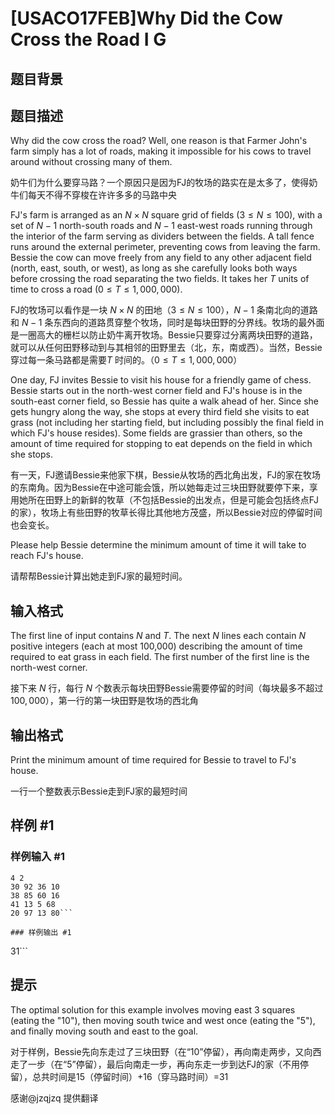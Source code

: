 # [USACO17FEB]Why Did the Cow Cross the Road I G

## 题目背景



## 题目描述

Why did the cow cross the road? Well, one reason is that Farmer John's farm simply has a lot of roads, making it impossible for his cows to travel around without crossing many of them.

奶牛们为什么要穿马路？一个原因只是因为FJ的牧场的路实在是太多了，使得奶牛们每天不得不穿梭在许许多多的马路中央

FJ's farm is arranged as an $N \times N$ square grid of fields ($3 \leq N \leq 100$), with a set of $N-1$ north-south roads and $N-1$ east-west roads running through the interior of the farm serving as dividers between the fields. A tall fence runs around the external perimeter, preventing cows from leaving the farm. Bessie the cow can move freely from any field to any other adjacent field (north, east, south, or west), as long as she carefully looks both ways before crossing the road separating the two fields. It takes her $T$ units of time to cross a road ($0 \leq T \leq 1,000,000$).

FJ的牧场可以看作是一块 $N\times N$ 的田地（$3\le N\le 100$），$N-1$ 条南北向的道路和 $N-1$ 条东西向的道路贯穿整个牧场，同时是每块田野的分界线。牧场的最外面是一圈高大的栅栏以防止奶牛离开牧场。Bessie只要穿过分离两块田野的道路，就可以从任何田野移动到与其相邻的田野里去（北，东，南或西）。当然，Bessie穿过每一条马路都是需要$T$ 时间的。（$0\le T\le 1,000,000$）

One day, FJ invites Bessie to visit his house for a friendly game of chess. Bessie starts out in the north-west corner field and FJ's house is in the south-east corner field, so Bessie has quite a walk ahead of her. Since she gets hungry along the way, she stops at every third field she visits to eat grass (not including her starting field, but including possibly the final field in which FJ's house resides). Some fields are grassier than others, so the amount of time required for stopping to eat depends on the field in which she stops.

有一天，FJ邀请Bessie来他家下棋，Bessie从牧场的西北角出发，FJ的家在牧场的东南角。因为Bessie在中途可能会饿，所以她每走过三块田野就要停下来，享用她所在田野上的新鲜的牧草（不包括Bessie的出发点，但是可能会包括终点FJ的家），牧场上有些田野的牧草长得比其他地方茂盛，所以Bessie对应的停留时间也会变长。

Please help Bessie determine the minimum amount of time it will take to reach FJ's house.

请帮帮Bessie计算出她走到FJ家的最短时间。


## 输入格式

The first line of input contains $N$ and $T$. The next $N$ lines each contain $N$ positive integers (each at most 100,000) describing the amount of time required to eat grass in each field. The first number of the first line is the north-west corner.

接下来 $N$ 行，每行 $N$ 个数表示每块田野Bessie需要停留的时间（每块最多不超过$100,000$），第一行的第一块田野是牧场的西北角


## 输出格式

Print the minimum amount of time required for Bessie to travel to FJ's house.

一行一个整数表示Bessie走到FJ家的最短时间


## 样例 #1

### 样例输入 #1
```
4 2
30 92 36 10
38 85 60 16
41 13 5 68
20 97 13 80```

### 样例输出 #1

```
31```

## 提示

The optimal solution for this example involves moving east 3 squares (eating the "10"), then moving south twice and west once (eating the "5"), and finally moving south and east to the goal.

对于样例，Bessie先向东走过了三块田野（在“10”停留），再向南走两步，又向西走了一步（在“5”停留），最后向南走一步，再向东走一步到达FJ的家（不用停留），总共时间是15（停留时间）+16（穿马路时间）=31


感谢@jzqjzq 提供翻译

